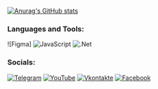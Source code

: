 [![Anurag's GitHub stats](https://github-readme-stats.vercel.app/api?username=Daich68)](https://github.com/anuraghazra/github-readme-stats)

### Languages and Tools:
![Figma]
![JavaScript](https://img.shields.io/badge/-JavaScript-090909?style=for-the-badge&logo=JavaScript&logoColor=E9D54D)
![.Net](https://img.shields.io/badge/-Framework-090909?style=for-the-badge&logo=.net&logoColor=E5D3FF)


### Socials:
[![Telegram](https://img.shields.io/badge/-Telegram-090909?style=for-the-badge&logo=telegram&logoColor=27A0D9)](https://t.me/DanilaKudimov)
[![YouTube](https://img.shields.io/badge/-YouTube-090909?style=for-the-badge&logo=YouTube&logoColor=FF0000)](https://www.youtube.com/@yusufu27)
[![Vkontakte](https://img.shields.io/badge/-Vkontakte-090909?style=for-the-badge&logo=Vk&logoColor=4F7DB3)](https://vk.com/yusufu27)
[![Facebook](https://img.shields.io/badge/-Facebook-090909?style=for-the-badge&logo=Facebook&logoColor=1195F5)](https://www.facebook.com/profile.php?id=100092512955412)
